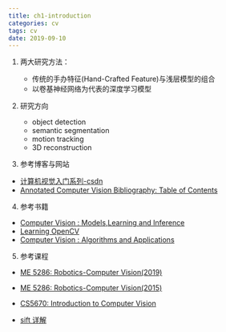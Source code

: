 ```yaml
---
title: ch1-introduction
categories: cv
tags: cv
date: 2019-09-10
---
```


1. 两大研究方法：

    - 传统的手办特征(Hand-Crafted Feature)与浅层模型的组合
    - 以卷基神经网络为代表的深度学习模型

2. 研究方向

    - object detection
    - semantic segmentation
    - motion tracking
    - 3D reconstruction

3. 参考博客与网站

- [计算机视觉入门系列-csdn](https://blog.csdn.net/wangss9566/article/details/54618507)
- [Annotated Computer Vision Bibliography: Table of Contents](http://www.visionbib.com/bibliography/contents.html)



4. 参考书籍

- [Computer Vision : Models,Learning and Inference](http://www.computervisionmodels.com/)
- [Learning OpenCV]()
- [Computer Vision : Algorithms and Applications](http://szeliski.org/Book/)
5. 参考课程

- [ME 5286: Robotics-Computer Vision(2019)](http://www.me.umn.edu/courses/me5286/vision/notes.shtml)
- [ME 5286: Robotics-Computer Vision(2015)](http://me.umn.edu/courses/me5286/vision/Notes/2015/)
- [CS5670: Introduction to Computer Vision](http://www.cs.cornell.edu/courses/cs5670/2019sp/)

- [sift 详解](https://blog.csdn.net/u010440456/article/details/81483145)